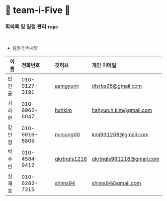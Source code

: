 # 🤞 team-i-Five 👋

### 회의록 및 일정 관리 `repo`

<br>

- 팀원 인적사항

|이름|전화번호|깃허브|개인 이메일|
|---|:---|:---|:---|
|안인균|010-9127-3191|[aaingyunii](https://github.com/aaingyunii)|dlsrbs98@gmail.com|
|김하현|010-8962-6047|[hxhkim](https://github.com/hxhkim)|hahyun.h.kim@gmail.com|
|강민정|010-6616-6805|[minjung00](https://github.com/minjung00)|kmj931208@gmail.com|
|박수빈|010-4584-9412|[qkrtnqls1216](https://github.com/qkrtnqls1216)|qkrtnqls991216@gmail.com|
|심재호|010-6282-7315|[shims94](https://github.com/shims94)|shims94@gmail.com|shims94@gmail.com|
